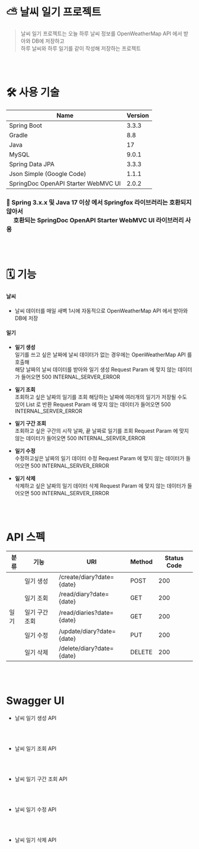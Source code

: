 # ⛅️ 날씨 일기 프로젝트
  > 날씨 일기 프로젝트는 오늘 하루 날씨 정보를 OpenWeatherMap API 에서 받아와 DB에 저장하고 <br>
    하루 날씨와 하루 일기를 같이 작성해 저장하는 프로젝트
<br>
<br>

# 🛠️ 사용 기술
<table>
  <thead>
    <th>Name</th>
    <th>Version</th>
  </thead>
  <tbody>
    <tr>
      <td>Spring Boot</td>
      <td>3.3.3</td>
    </tr>
    <tr>
      <td>Gradle</td>
      <td>8.8</td>
    </tr>
    <tr>
      <td>Java</td>
      <td>17</td>
    </tr>
    <tr>
      <td>MySQL</td>
      <td>9.0.1</td>
    </tr>    
    <tr>
      <td>Spring Data JPA</td>
      <td>3.3.3</td>
    </tr>  
    <tr>
      <td>Json Simple (Google Code)</td>
      <td>1.1.1</td>
    </tr>
    <tr>
      <td>SpringDoc OpenAPI Starter WebMVC UI</td>
      <td>2.0.2</td>
    </tr>
  </tbody>
</table>

### 📌 Spring 3.x.x 및 Java 17 이상 에서 Springfox 라이브러리는 호환되지 않아서 <br> &nbsp;&nbsp;&nbsp;&nbsp; 호환되는 SpringDoc OpenAPI Starter WebMVC UI 라이브러리 사용
<br>
<br>

# 🗓️ 기능
#### 날씨
  - 날씨 데이터를 매일 새벽 1시에 자동적으로 OpenWeatherMap API 에서 받아와 <br>
    DB에 저장

#### 일기
  - **일기 생성** <br>
    일기를 쓰고 싶은 날짜에 날씨 데이터가 없는 경우에는 OpenWeatherMap API 를 호출해 <br>
    해당 날짜의 날씨 데이터를 받아와 일기 생성
    Request Param 에 맞지 않는 데이터가 들어오면 500 INTERNAL_SERVER_ERROR
    
  - **일기 조회** <br>
    조회하고 싶은 날짜의 일기를 조회 해당하는 날짜에 여러개의 일기가 저장될 수도 있어 List 로 반환
    Request Param 에 맞지 않는 데이터가 들어오면 500 INTERNAL_SERVER_ERROR
    
  - **일기 구간 조회** <br>
    조회하고 싶은 구간의 시작 날짜, 끝 날짜로 일기를 조회
    Request Param 에 맞지 않는 데이터가 들어오면 500 INTERNAL_SERVER_ERROR
    
  - **일기 수정** <br>
    수정하고싶은 날짜의 일기 데이터 수정
    Request Param 에 맞지 않는 데이터가 들어오면 500 INTERNAL_SERVER_ERROR

  - **일기 삭제** <br>
    삭제하고 싶은 날짜의 일기 데이터 삭제
    Request Param 에 맞지 않는 데이터가 들어오면 500 INTERNAL_SERVER_ERROR
<br>
<br>

# API 스펙
<table>
  <thead>
    <th>분류</th>
    <th>기능</th>
    <th>URI</th>
    <th>Method</th>
    <th>Status Code</th>
  </thead>
  <tbody>
    <tr>
      <td rowspan="5">일기</td>
      <td>일기 생성</td>
      <td>/create/diary?date={date}</td>
      <td>POST</td>
      <td>200</td>
    </tr>
    <tr>
      <td>일기 조회</td>
      <td>/read/diary?date={date}</td>
      <td>GET</td>
      <td>200</td>
    </tr>
    <tr>
      <td>일기 구간 조회</td>
      <td>/read/diaries?date={date}</td>
      <td>GET</td>
      <td>200</td>
    </tr>
    <tr>
      <td>일기 수정</td>
      <td>/update/diary?date={date}</td>
      <td>PUT</td>
      <td>200</td>
    </tr>
    <tr>
      <td>일기 삭제</td>
      <td>/delete/diary?date={date}</td>
      <td>DELETE</td>
      <td>200</td>
    </tr>
  </tbody>
</table>

<br>
<br>

# Swagger UI
- 날씨 일기 생성 API
<br>
<br>

- 날씨 일기 조회 API
<br>
<br>

- 날씨 일기 구간 조회 API
<br>
<br>

- 날씨 일기 수정 API
<br>
<br>

- 날씨 일기 삭제 API

